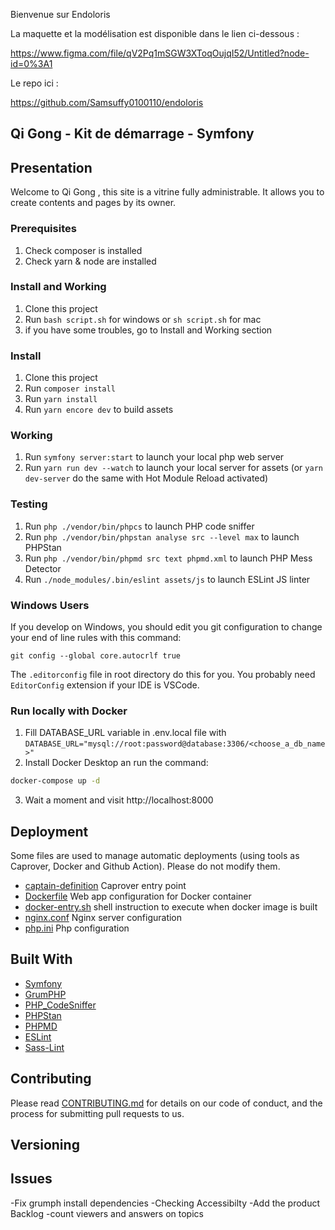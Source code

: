 Bienvenue sur Endoloris

La maquette et la modélisation est disponible dans le lien ci-dessous :

https://www.figma.com/file/qV2Pq1mSGW3XToqOujqI52/Untitled?node-id=0%3A1

Le repo ici :

https://github.com/Samsuffy0100110/endoloris

## Qi Gong - Kit de démarrage - Symfony

## Presentation

Welcome to Qi Gong , this site is a vitrine fully administrable. It allows you to create contents and pages by its owner.

### Prerequisites

1. Check composer is installed
2. Check yarn & node are installed

### Install and Working

1. Clone this project
2. Run `bash script.sh` for windows or `sh script.sh` for mac
3. if you have some troubles, go to Install and Working section

### Install

1. Clone this project
2. Run `composer install`
3. Run `yarn install`
4. Run `yarn encore dev` to build assets

### Working

1. Run `symfony server:start` to launch your local php web server
2. Run `yarn run dev --watch` to launch your local server for assets (or `yarn dev-server` do the same with Hot Module Reload activated)

### Testing

1. Run `php ./vendor/bin/phpcs` to launch PHP code sniffer
2. Run `php ./vendor/bin/phpstan analyse src --level max` to launch PHPStan
3. Run `php ./vendor/bin/phpmd src text phpmd.xml` to launch PHP Mess Detector
4. Run `./node_modules/.bin/eslint assets/js` to launch ESLint JS linter

### Windows Users

If you develop on Windows, you should edit you git configuration to change your end of line rules with this command:

`git config --global core.autocrlf true`

The `.editorconfig` file in root directory do this for you. You probably need `EditorConfig` extension if your IDE is VSCode.

### Run locally with Docker

1. Fill DATABASE_URL variable in .env.local file with
`DATABASE_URL="mysql://root:password@database:3306/<choose_a_db_name>"`
2. Install Docker Desktop an run the command:
```bash
docker-compose up -d
```
3. Wait a moment and visit http://localhost:8000


## Deployment

Some files are used to manage automatic deployments (using tools as Caprover, Docker and Github Action). Please do not modify them.

* [captain-definition](/captain-definition) Caprover entry point
* [Dockerfile](/Dockerfile) Web app configuration for Docker container
* [docker-entry.sh](/docker-entry.sh) shell instruction to execute when docker image is built
* [nginx.conf](/ginx.conf) Nginx server configuration
* [php.ini](/php.ini) Php configuration


## Built With

* [Symfony](https://github.com/symfony/symfony)
* [GrumPHP](https://github.com/phpro/grumphp)
* [PHP_CodeSniffer](https://github.com/squizlabs/PHP_CodeSniffer)
* [PHPStan](https://github.com/phpstan/phpstan)
* [PHPMD](http://phpmd.org)
* [ESLint](https://eslint.org/)
* [Sass-Lint](https://github.com/sasstools/sass-lint)



## Contributing

Please read [CONTRIBUTING.md](https://gist.github.com/PurpleBooth/b24679402957c63ec426) for details on our code of conduct, and the process for submitting pull requests to us.

## Versioning


## Issues

-Fix grumph install dependencies
-Checking Accessibilty
-Add the product Backlog
-count viewers and answers on topics